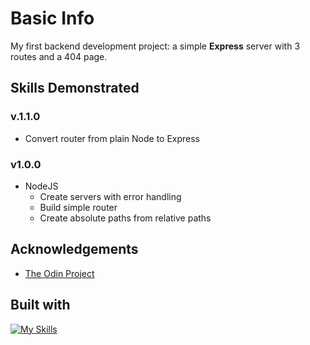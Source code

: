 # Basic Info

My first backend development project: a simple **Express** server with 3 routes and a 404 page.

## Skills Demonstrated

### v.1.1.0

- Convert router from plain Node to Express

### v1.0.0

- NodeJS
  - Create servers with error handling
  - Build simple router
  - Create absolute paths from relative paths

## Acknowledgements

- [The Odin Project](https://www.theodinproject.com/lessons/node-path-react-new-shopping-cart)

## Built with

[![My Skills](https://skillicons.dev/icons?i=express,nodejs,html,js,css)](https://skillicons.dev)
